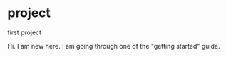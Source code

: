 # project
first project

Hi. I am new here. 
I am going through one of the "getting started" guide.
